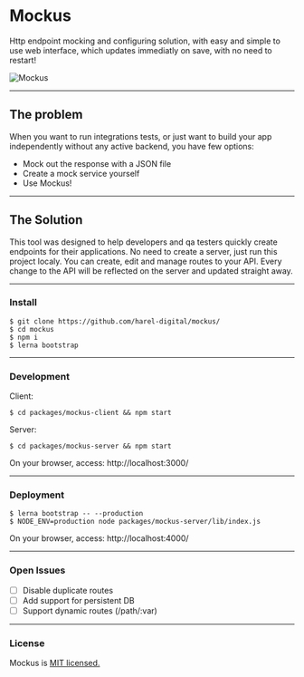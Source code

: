 # Mockus
Http endpoint mocking and configuring solution, with easy and simple to use web interface, which updates immediatly on save, with no need to restart!

![Mockus](https://i.imgur.com/ryIVgzb.jpg)

---
## The problem
When you want to run integrations tests, or just want to build your app independently without any active backend, you have few options:

- Mock out the response with a JSON file
- Create a mock service yourself
- Use Mockus!

---
## The Solution
This tool was designed to help developers and qa testers quickly create endpoints for their applications. No need to create a server, just run this project localy. You can create, edit and manage routes to your API. Every change to the API will be reflected on the server and updated straight away.

---
### Install
```
$ git clone https://github.com/harel-digital/mockus/
$ cd mockus
$ npm i
$ lerna bootstrap
```
---
### Development
Client:
```
$ cd packages/mockus-client && npm start
```
Server:
```
$ cd packages/mockus-server && npm start
```
On your browser, access: http://localhost:3000/

---
### Deployment
```
$ lerna bootstrap -- --production
$ NODE_ENV=production node packages/mockus-server/lib/index.js
```
On your browser, access: http://localhost:4000/

---
### Open Issues
- [ ] Disable duplicate routes
- [ ] Add support for persistent DB
- [ ] Support dynamic routes (/path/:var)

---
### License
Mockus is [MIT licensed.](https://github.com/harel-digital/mockus/blob/master/LICENSE)
